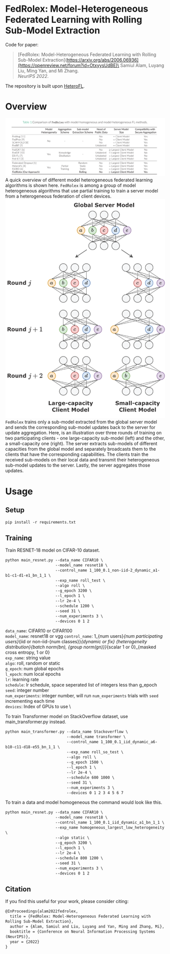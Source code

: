 # FedRolex: Model-Heterogeneous Federated Learning with Rolling Sub-Model Extraction

Code for paper:
> [FedRolex: Model-Heterogeneous Federated Learning with Rolling Sub-Model Extraction](https://arxiv.org/abs/2006.06936](https://openreview.net/forum?id=OtxyysUdBE)\
> Samiul Alam, Luyang Liu, Ming Yan, and Mi Zhang.\
> _NeurIPS 2022_.

The repository is built upon [HeteroFL](https://github.com/dem123456789/HeteroFL-Computation-and-Communication-Efficient-Federated-Learning-for-Heterogeneous-Clients). 

# Overview

![tab:feature_comp](figures/table_overview.png) A quick overview of different model heterogeneous federated learning
algorithms is shown here. `FedRolex` is among a group of model heterogeneous algorithms that
use partial training to train a server model from
a heterogeneous federation of client devices.
![fig:overview](figures/fedrolex_overview.png) `FedRolex` trains only a sub-model extracted from the 
global server
model and sends the corresponding sub-model updates back to the server
for update aggregation. Here, is an illustration over three rounds of training on two
participating clients - one large-capacity
sub-model (left) and the other, a small-capacity one (right). The server extracts sub-models of
different capacities from the global model and separately broadcasts
them to the clients that have the corresponding capabilities. The
clients train the received sub-models on their local data and transmit
their heterogeneous sub-model updates to the server. Lastly, the server
aggregates those updates.

# Usage
## Setup
```commandline
pip install -r requirements.txt
```

## Training
Train RESNET-18 model on CIFAR-10 dataset.
```commandline
python main_resnet.py --data_name CIFAR10 \
                      --model_name resnet18 \ 
                      --control_name 1_100_0.1_non-iid-2_dynamic_a1-b1-c1-d1-e1_bn_1_1 \
                      --exp_name roll_test \
                      --algo roll \
                      --g_epoch 3200 \
                      --l_epoch 1 \
                      --lr 2e-4 \
                      --schedule 1200 \
                      --seed 31 \
                      --num_experiments 3 \
                      --devices 0 1 2
```
`data_name`: CIFAR10 or CIFAR100 \
`model_name`: resnet18 or vgg
`control_name`: 1_{num users}_{num participating users}_{iid or non-iid-{num classes}}_{dynamic or fix}
_{heterogeneity distribution}_{batch norm(bn), {group norm(gn)}}_{scalar 1 or 0}_{masked cross entropy, 1 or 0} \
`exp_name`: string value \
`algo`: roll, random or static \
`g_epoch`: num global epochs \
`l_epoch`: num local epochs \
`lr`: learning rate \
`schedule`: lr schedule, space seperated list of integers less than g_epoch \
`seed`: integer number \
`num_experiments`: integer number, will run `num_experiments` trials with `seed` incrementing each time \
`devices`: Index of GPUs to use \

To train Transformer model on StackOverflow dataset, use main_transformer.py instead.
```commandline
python main_transformer.py --data_name Stackoverflow \
                           --model_name transformer \
                           --control_name 1_100_0.1_iid_dynamic_a6-b10-c11-d18-e55_bn_1_1 \
                           --exp_name roll_so_test \
                           --algo roll \
                           --g_epoch 1500 \ 
                           --l_epoch 1 \
                           --lr 2e-4 \
                           --schedule 600 1000 \
                           --seed 31 \
                           --num_experiments 3 \
                           --devices 0 1 2 3 4 5 6 7
```
To train a data and model homogeneous the command would look like this.
```commandline
python main_resnet.py --data_name CIFAR10 \
                      --model_name resnet18 \
                      --control_name 1_100_0.1_iid_dynamic_a1_bn_1_1 \ 
                      --exp_name homogeneous_largest_low_heterogeneity \
                      --algo static \
                      --g_epoch 3200 \
                      --l_epoch 1 \
                      --lr 2e-4 \
                      --schedule 800 1200 \ 
                      --seed 31 \
                      --num_experiments 3 \
                      --devices 0 1 2
```

## Citation
If you find this useful for your work, please consider citing:

```
@InProceedings{alam2022fedrolex,
  title = {FedRolex: Model-Heterogeneous Federated Learning with Rolling Sub-Model Extraction},
  author = {Alam, Samiul and Liu, Luyang and Yan, Ming and Zhang, Mi},
  booktitle = {Conference on Neural Information Processing Systems (NeurIPS)},
  year = {2022}
}
```


